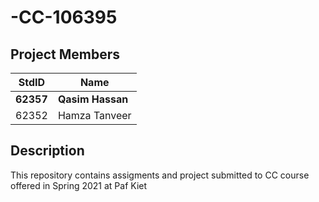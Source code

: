 # -CC-106395
## Project Members ##
StdID | Name
------------ | ------------
**62357** | **Qasim Hassan**
62352 | Hamza Tanveer 
## Description ##
This repository contains assigments and project submitted to CC course offered
in Spring 2021 at Paf Kiet 
